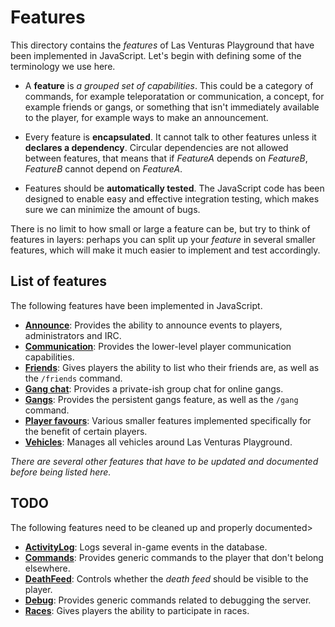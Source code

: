 # Features
This directory contains the _features_ of Las Venturas Playground that have been implemented in
JavaScript. Let's begin with defining some of the terminology we use here.

  - A **feature** is _a grouped set of capabilities_. This could be a category of commands, for
    example teleporatation or communication, a concept, for example friends or gangs, or something
    that isn't immediately available to the player, for example ways to make an announcement.

  - Every feature is **encapsulated**. It cannot talk to other features unless it **declares a
    dependency**. Circular dependencies are not allowed between features, that means that if
    _FeatureA_ depends on _FeatureB_, _FeatureB_ cannot depend on _FeatureA_.

  - Features should be **automatically tested**. The JavaScript code has been designed to enable
    easy and effective integration testing, which makes sure we can minimize the amount of bugs.

There is no limit to how small or large a feature can be, but try to think of features in layers:
perhaps you can split up your _feature_ in several smaller features, which will make it much easier
to implement and test accordingly.

## List of features
The following features have been implemented in JavaScript.

  - **[Announce](announce/)**: Provides the ability to announce events to players, administrators
    and IRC.
  - **[Communication](communication/)**: Provides the lower-level player communication capabilities.
  - **[Friends](friends/)**: Gives players the ability to list who their friends are, as well as
    the `/friends` command.
  - **[Gang chat](gang_chat/)**: Provides a private-ish group chat for online gangs.
  - **[Gangs](gangs/)**: Provides the persistent gangs feature, as well as the `/gang` command.
  - **[Player favours](player_favours/)**: Various smaller features implemented specifically for
    the benefit of certain players.
  - **[Vehicles](vehicles/)**: Manages all vehicles around Las Venturas Playground.

_There are several other features that have to be updated and documented before being listed here._

## TODO
The following features need to be cleaned up and properly documented>

  - **[ActivityLog](activity_log/)**: Logs several in-game events in the database.
  - **[Commands](commands/)**: Provides generic commands to the player that don't belong elsewhere.
  - **[DeathFeed](death_feed/)**: Controls whether the _death feed_ should be visible to the player.
  - **[Debug](debug/)**: Provides generic commands related to debugging the server.
  - **[Races](races/)**: Gives players the ability to participate in races.

